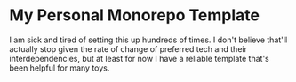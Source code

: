 # My Personal Monorepo Template

I am sick and tired of setting this up hundreds of times. I don't believe that'll actually stop given the rate of change of preferred tech and their interdependencies, but at least for now I have a reliable template that's been helpful for many toys.